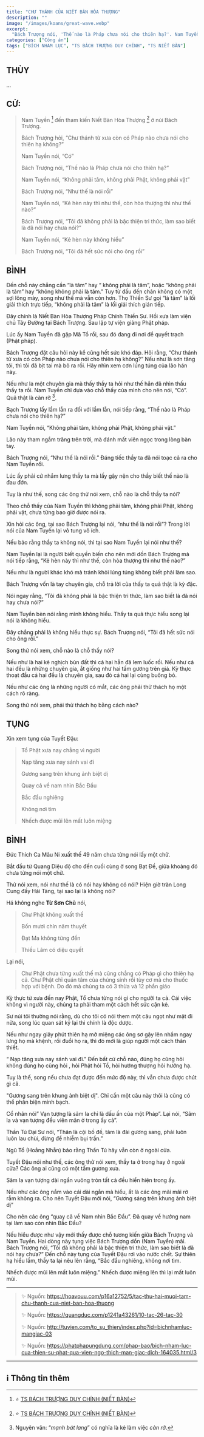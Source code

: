 ```yaml
---
title: "CHƯ THÁNH CỦA NIẾT BÀN HÒA THƯỢNG"
description: ""
image: "/images/koans/great-wave.webp"
excerpt: 
  "Bách Trượng nói, 'Thế nào là Pháp chưa nói cho thiên hạ?'. Nam Tuyền nói, 'Không phải tâm, không phải Phật, không phải vật'"
categories: ["Công án"]
tags: ["BÍCH NHAM LỤC", "TS BÁCH TRƯỢNG DUY CHÍNH", "TS NIẾT BÀN"]
---
```


## THÙY

...

## CỬ:

> Nam Tuyền [^1] đến tham kiến Niết Bàn Hòa Thượng [^2] ở núi Bách Trượng. 
>
> Bách Trượng hỏi, “Chư thánh từ xưa còn có Pháp nào chưa nói cho thiên hạ không?” 
>
> Nam Tuyền nói, “Có” 
>
> Bách Trượng nói, “Thế nào là Pháp chưa nói cho thiên hạ?” 
>
> Nam Tuyền nói, “Không phải tâm, không phải Phật, không phải vật” 
>
> Bách Trượng nói, “Như thế là nói rồi” 
>
> Nam Tuyền nói, “Kẻ hèn này thì như thế, còn hòa thượng thì như thế nào?” 
>
> Bách Trượng nói, “Tôi đã không phải là bậc thiện tri thức, làm sao biết là đã nói hay chưa nói?” 
>
> Nam Tuyền nói, “Kẻ hèn này không hiểu” 
>
> Bách Trượng nói, “Tôi đã hết sức nói cho ông rồi”

## BÌNH

Đến chỗ này chẳng cần “là tâm” hay “ không phải là tâm”, hoặc “không phải là tâm” hay “không không phải là tâm.” 
Tuy từ đầu đến chân không có một sợi lông mày, song như thế mà vẫn còn hơn. 
Thọ Thiền Sư gọi “là tâm” là lối giải thích trực tiếp, “không phải là tâm” là lối giải thích gián tiếp.

Đây chính là Niết Bàn Hòa Thượng Pháp Chính Thiền Sư. 
Hồi xưa làm viện chủ Tây Đường tại Bách Trượng. Sau lập tự viện giảng Phật pháp.

Lúc ấy Nam Tuyền đã gặp Mã Tổ rồi, sau đó đang đi nơi để quyết trạch (Phật pháp). 

Bách Trượng đặt câu hỏi này kể cũng hết sức khó đáp. 
Hỏi rằng, “Chư thánh từ xưa có còn Pháp nào chưa nói cho thiên hạ không?” 
Nếu như là sơn tăng tôi, thì tôi đã bịt tai mà bỏ ra rồi. 
Hãy nhìn xem cơn lúng túng của lão hán này. 

Nếu như la một chuyên gia mà thấy thầy ta hỏi như thế hẳn đã nhìn thấu thầy ta rồi. 
Nam Tuyền chỉ dựa vào chỗ thấy của mình cho nên nói, “Có”. 
Quả thật là càn rỡ [^3]. 

Bạch Trượng lấy lầm lẫn ra đối với lầm lẫn, nói tiếp rằng, “Thế nào là Pháp chưa nói cho thiên hạ?” 

Nam Tuyền nói, “Không phải tâm, không phải Phật, không phải vật.” 

Lão này tham ngắm trăng trên trời, mà đánh mất viên ngọc trong lòng bàn tay. 

Bách Trượng nói, “Như thế là nói rồi.” Đáng tiếc thầy ta đã nói toạc cả ra cho Nam Tuyền rồi. 

Lúc ấy phải cứ nhắm lưng thầy ta mà lấy gậy nện cho thầy biết thế nào là đau đớn.

Tuy là như thế, song các ông thử nói xem, chỗ nào là chỗ thầy ta nói? 

Theo chỗ thấy của Nam Tuyền thì không phải tâm, không phải Phật, không phải vật, chưa từng bao giờ được nói ra. 

Xin hỏi các ông, tại sao Bách Trượng lại nói, “như thế là nói rồi”? Trong lời nói của Nam Tuyền lại vô tung vô ích. 

Nếu bảo rằng thầy ta không nói, thì tại sao Nam Tuyền lại nói như thế? 

Nam Tuyền lại là người biết quyền biến cho nên mới dồn Bách Trượng mà nói tiếp rằng, “Kẻ hèn này thì như thế, còn hòa thượng thì như thế nào?” 

Nếu như là người khác khó mà tránh khỏi lúng túng không biết phải làm sao. 

Bách Trượng vốn là tay chuyên gia, chỗ trả lời của thấy ta quả thật là kỳ đặc. 

Nói ngay rằng, “Tôi đã không phải là bậc thiện tri thức, làm sao biết là đã nói hay chưa nói?” 

Nam Tuyền bèn nói rằng mình không hiểu. Thầy ta quả thực hiểu song lại nói là không hiểu. 

Đây chẳng phải là không hiểu thực sự. Bách Trượng nói, “Tôi đã hết sức nói cho ông rồi.” 

Song thử nói xem, chỗ nào là chỗ thầy nói?

Nếu như là hai kẻ nghịch bùn đất thì cả hai hẳn đã lem luốc rồi. 
Nếu như cả hai đều là những chuyên gia, ắt giống như hai tấm gương trên giá. 
Kỳ thực thoạt đầu cả hai đều là chuyên gia, sau đó cả hai lại cùng buông bỏ. 

Nếu như các ông là những người có mắt, các ông phải thử thách họ một cách rõ ràng. 

Song thử nói xem, phải thử thách họ bằng cách nào? 

## TỤNG

Xin xem tụng của Tuyết Đậu:

> Tổ Phật xưa nay chẳng vì người
>
> Nạp tăng xưa nay sánh vai đi
>
> Gương sang trên khung ảnh biệt dị
>
> Quay cả về nam nhìn Bắc Đẩu
>
> Bắc đẩu nghiêng
>
> Không nơi tìm
>
> Nhếch được mũi lên mất luôn miệng

## BÌNH

Đức Thích Ca Mâu Ni xuất thế 49 năm chưa từng nói lấy một chữ. 

Bắt đầu từ Quang Diệu độ cho đến cuối cùng ở song Bạt Đề, giữa khoảng đó chưa từng nói một chữ. 

Thử nói xem, nói như thế là có nói hay không có nói? Hiện giờ tràn Long Cung đầy Hải Tàng, tại sao lại là không nói? 

Há không nghe **Từ Sơn Chủ** nói, 

> Chư Phật không xuất thế
> 
> Bốn mươi chín năm thuyết
> 
> Đạt Ma không từng đến
> 
> Thiếu Lâm có diệu quyết

Lại nói, 

> Chư Phật chưa từng xuất thế mà cũng chẳng có Pháp gì cho thiên hạ cả. 
Chư Phật chỉ quán tâm của chúng sinh rồi tùy cơ mà cho thuốc hợp với bệnh. 
Do đó mà chúng ta có 3 thừa và 12 phần giáo

Kỳ thực từ xưa đến nay Phật, Tổ chưa từng nói gì cho người ta cả. Cái việc không vì người này, chúng ta phải tham một cách hết sức cận kẻ. 

Sư núi tôi thường nói rằng, dù cho tôi có nói them một câu ngọt như mật đi nữa, song lúc quan sát kỹ lại thì chính là độc dược. 

Nếu như ngay giây phút thiên hạ mở miệng các ông sơ gậy lên nhắm ngay lưng họ mà khệnh, rồi đuổi họ ra, thì đó mới là giúp người một cách thân thiết.

“ Nạp tăng xưa nay sánh vai đi.” Đến bất cứ chỗ nào, đúng họ cũng hỏi không đúng họ cũng hỏi , hỏi Phật hỏi Tổ, hỏi hướng thượng hỏi hướng hạ. 

Tuy là thế, song nếu chưa đạt được đến mức độ này, thì vẫn chưa được chút gì cả. 

"Gương sang trên khung ảnh biệt dị". Chỉ cần một câu này thôi là cũng có thể phân biện minh bạch. 

Cổ nhân nói” Vạn tượng là sâm la chỉ là dấu ấn của một Pháp”. Lại nói, “Sâm la và vạn tượng đều viên mãn ở trong ấy cả”.

Thần Tú Đại Sư nói, “Thân là cội bồ đề, tâm là đài gương sang, phải luôn luôn lau chùi, đừng để nhiễm bụi trần.” 

Ngũ Tổ (Hoằng Nhẫn) bảo rằng Thần Tú hãy vẫn còn ở ngoài cửa. 

Tuyết Đậu nói như thế, các ông thử nói xem, thầy ta ở trong hay ở ngoài cửa? Các ông ai cũng có một tấm gương xưa. 

Sâm la vạn tượng dài ngắn vuông tròn tất cả đều hiển hiện trong ấy. 

Nếu như các ông nắm vào cái dài ngắn mà hiểu, ắt là các ông mãi mãi rờ rẫm không ra. Cho nên Tuyết Đậu mới nói, “Gương sáng trên khung ảnh biệt dị”

Cho nên các ông “quay cả về Nam nhìn Bắc Đẩu”. Đã quay về hướng nam tại làm sao còn nhìn Bắc Đẩu? 

Nếu hiểu được như vậy mới thấy được chỗ tương kiến giữa Bách Trượng và Nam Tuyền. Hai dòng này tụng việc Bách Trượng dồn (Nam Tuyền) mãi. Bách Trượng nói, “Tôi đã không phải là bậc thiện tri thức, làm sao biết là đã nói hay chưa?” Đến chỗ này tụng của Tuyết Đậu rơi vào nước chết. Sự thiên hạ hiểu lầm, thầy ta lại nêu lên rằng, “Bắc đẩu nghiêng, không nơi tìm. 

Nhếch được mũi lên mất luôn miệng.” Nhếch được miệng lên thì lại mất luôn mũi.

***

> ✨ Nguồn: https://hoavouu.com/p16a12752/5/tac-thu-hai-muoi-tam-chu-thanh-cua-niet-ban-hoa-thuong
>
> ✨ Nguồn: https://quangduc.com/p1241a43261/10-tac-26-tac-30
>
> ✨ Nguồn: http://tuvien.com/to_su_thien/index.php?id=bichnhamluc-mangiac-03
>
> ✨ Nguồn: https://phatphapungdung.com/phap-bao/bich-nham-luc-cua-thien-su-phat-qua-vien-ngo-thich-man-giac-dich-164035.html/3

***

## ℹ️ Thông tin thêm

[^1]: ⭐️ <a href="https://blog.phapthihoi.org/gt-member/ts-bach-truong-duy-chinh/" target="_blank">TS BÁCH TRƯỢNG DUY CHÍNH (NIẾT BÀN)</a>

[^2]: ⭐️ <a href="https://nigioikhatsi.net/thien/duy-chinh-dau-voi-nam-tuyen.html" target="_blank">TS BÁCH TRƯỢNG DUY CHÍNH (NIẾT BÀN)</a>

[^3]: Nguyên văn: “*mạnh bát lang*” có nghĩa là kẻ làm việc *càn rỡ*.
